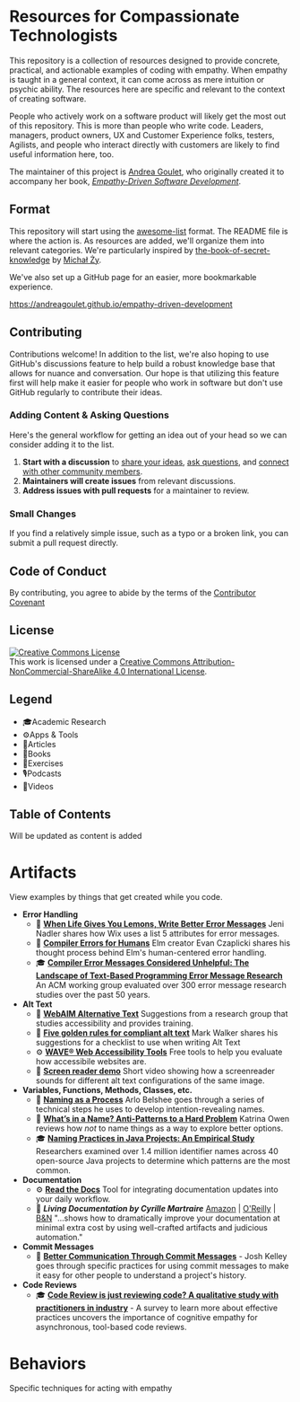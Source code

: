 # Resources for Compassionate Technologists
This repository is a collection of resources designed to provide concrete, practical, and actionable examples of coding with empathy. When empathy is taught in a general context, it can come across as mere intuition or psychic ability. The resources here are specific and relevant to the context of creating software. 

People who actively work on a software product will likely get the most out of this repository. This is more than people who write code. Leaders, managers, product owners, UX and Customer Experience folks, testers, Agilists, and people who interact directly with customers are likely to find useful information here, too. 

The maintainer of this project is [Andrea Goulet](https://www.linkedin.com/in/andreamgoulet), who originally created it to accompany her book, _[Empathy-Driven Software Development](https://heartware.dev/book)_. 

## Format
This repository will start using the [awesome-list](https://github.com/topics/awesome-list) format. The README file is where the action is. As resources are added, we'll organize them into relevant categories. We're particularly inspired by [the-book-of-secret-knowledge](https://github.com/trimstray/the-book-of-secret-knowledge) by [Michał Ży](https://github.com/trimstray).

We've also set up a GitHub page for an easier, more bookmarkable experience.

https://andreagoulet.github.io/empathy-driven-development

## Contributing
Contributions welcome! In addition to the list, we're also hoping to use GitHub's discussions feature to help build a robust knowledge base that allows for nuance and conversation. Our hope is that utilizing this feature first will help make it easier for people who work in software but don't use GitHub regularly to contribute their ideas. 

### Adding Content & Asking Questions
Here's the general workflow for getting an idea out of your head so we can consider adding it to the list. 

1. **Start with a discussion** to [share your ideas]([https://github.com/andreagoulet/empathy-driven-development/discussions/categories/ideas](https://github.com/andreagoulet/empathy-driven-development/discussions/categories/suggest-a-resource)), [ask questions](https://github.com/andreagoulet/empathy-driven-development/discussions/categories/q-a), and [connect with other community members](https://github.com/andreagoulet/empathy-driven-development/discussions/categories/general). 
2. **Maintainers will create issues** from relevant discussions. 
3. **Address issues with pull requests** for a maintainer to review.

### Small Changes
If you find a relatively simple issue, such as a typo or a broken link, you can submit a pull request directly.

## Code of Conduct
By contributing, you agree to abide by the terms of the [Contributor Covenant](https://www.contributor-covenant.org/version/2/1/code_of_conduct/)

## License
<a rel="license" href="http://creativecommons.org/licenses/by-nc-sa/4.0/"><img alt="Creative Commons License" style="border-width:0" src="https://i.creativecommons.org/l/by-nc-sa/4.0/88x31.png" /></a><br />This work is licensed under a <a rel="license" href="http://creativecommons.org/licenses/by-nc-sa/4.0/">Creative Commons Attribution-NonCommercial-ShareAlike 4.0 International License</a>.

## Legend
- 🎓Academic Research
- ⚙️Apps & Tools
- 📝Articles
- 📘Books
- 👟Exercises
- 🎙️Podcasts
- 🎥Videos        

## Table of Contents
Will be updated as content is added

# Artifacts
View examples by things that get created while you code. 
* **Error Handling**
    * 📝 **[When Life Gives You Lemons, Write Better Error Messages](https://wix-ux.com/when-life-gives-you-lemons-write-better-error-messages-46c5223e1a2f)** Jeni Nadler shares how Wix uses a list 5 attributes for error messages.
    * 📝 **[Compiler Errors for Humans](https://elm-lang.org/news/compiler-errors-for-humans)** Elm creator Evan Czaplicki shares his thought process behind Elm's human-centered error handling.
    * 🎓 **[Compiler Error Messages Considered Unhelpful: The Landscape of Text-Based Programming Error Message Research](https://dl.acm.org/doi/10.1145/3344429.3372508)** An ACM working group evaluated over 300 error message research studies over the past 50 years.
* **Alt Text**
    * 📝 **[WebAIM Alternative Text](https://webaim.org/techniques/alttext/)** Suggestions from a research group that studies accessibility and provides training.
    * 📝 **[Five golden rules for compliant alt text](https://abilitynet.org.uk/news-blogs/five-golden-rules-compliant-alt-text)** Mark Walker shares his suggestions for a checklist to use when writing Alt Text
    * ⚙️ **[WAVE® Web Accessibility Tools](https://wave.webaim.org/)** Free tools to help you evaluate how accessibile websites are.
    * 🎥 **[Screen reader demo](https://www.youtube.com/watch?v=QP0nbdNU-iE)** Short video showing how a screenreader sounds for different alt text configurations of the same image.
* **Variables, Functions, Methods, Classes, etc.**
    * 📝 **[Naming as a Process](https://www.digdeeproots.com/articles/naming-process/)** Arlo Belshee goes through a series of technical steps he uses to develop intention-revealing names.
    * 📝 **[What’s in a Name? Anti-Patterns to a Hard Problem](https://www.sitepoint.com/whats-in-a-name-anti-patterns-to-a-hard-problem/)** Katrina Owen reviews how _not_ to name things as a way to explore better options.
    * 🎓 **[Naming Practices in Java Projects: An Empirical Study](https://doi.org/10.1145/3493244.3493258)** Researchers examined over 1.4 million identifier names across 40 open-source Java projects to determine which patterns are the most common.
* **Documentation**
    * ⚙️ **[Read the Docs](https://about.readthedocs.com/)** Tool for integrating documentation updates into your daily workflow.
    * 📘 **_Living Documentation by Cyrille Martraire_** [Amazon](https://a.co/d/aPJeCN2)  |  [O'Reilly](https://www.oreilly.com/library/view/living-documentation-continuous/9780134689418/)  |  [B&N](https://www.barnesandnoble.com/w/living-documentation-cyrille-martraire/1132519402) "...shows how to dramatically improve your documentation at minimal extra cost by using well-crafted artifacts and judicious automation."
* **Commit Messages**
    * 📝 **[Better Communication Through Commit Messages](https://corgibytes.com/blog/2019/03/20/commit-messages/)** - Josh Kelley goes through specific practices for using commit messages to make it easy for other people to understand a project's history.
* **Code Reviews**
    * 🎓 **[Code Review is just reviewing code? A qualitative study with practitioners in industry](https://dl.acm.org/doi/pdf/10.1145/3474624.3477063)** - A survey to learn more about effective practices uncovers the importance of cognitive empathy for asynchronous, tool-based code reviews. 

# Behaviors
Specific techniques for acting with empathy
